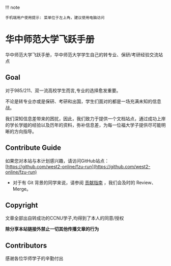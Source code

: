 !!! note

    手机端用户使用提示: 菜单位于左上角，建议使用电脑访问

# 华中师范大学飞跃手册

华中师范大学飞跃手册，华中师范大学学生自己的转专业、保研/考研经验交流站点

## Goal

对于985/211、双一流高校学生而言,专业的选择愈发重要。

不论是转专业亦或是保研、考研和出国，学生们面对的都是一场充满未知的信息战。

我们深知信息差带来的困扰，因此，我们致力于提供一个文档站点，通过成功上岸的学长学姐的经验以及历年的资料，弥补信息差，为每一位福大学子提供尽可能明晰的方向指导。


## Contribute Guide

如果您对本站与本计划感兴趣，请访问GitHub站点：[https://github.com/west2-online/fzu-run](https://github.com/west2-online/fzu-run)

<!-- - 对于没有 Git 使用背景的大部分同学，可以把自己的经验文稿发送给：admin@west2.online ，我们会帮助你发布 -->
- 对于有 Git 背景的同学来说，请参阅 [贡献指南](https://run.west2.online/contribute-guide/) ，我们会及时的 Review、Merge。

## Copyright


文章全部出自转成功的CCNU学子,均得到了本人的同意/授权

**除分享本站链接外禁止一切其他传播文章的行为**

## Contributors
感谢各位华师学子的辛勤付出
<!-- <a href="https://github.com/west2-online/fzu-run/graphs/contributors">
  <img src="https://contrib.rocks/image?repo=west2-online/fzu-run" />
</a> -->

